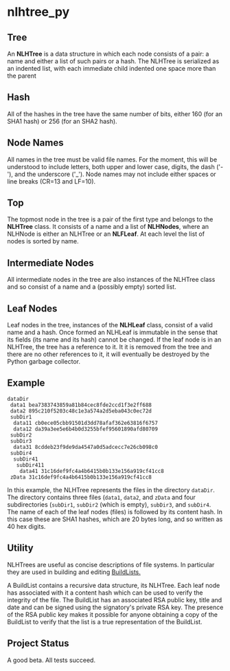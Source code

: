 <h1 class="libTop">nlhtree_py</h1>

## Tree

An **NLHTree** is a data structure in which each node consists of a pair:
a name and either a list of such pairs or a hash.  The NLHTree is serialized
as an indented list, with each immediate child indented one space more than
the parent

## Hash

All of the hashes
in the tree have the same number of bits, either 160 (for an SHA1 hash)
or 256 (for an SHA2 hash).

## Node Names

All names in the tree must be valid file names.  For the moment, this
will be understood to include letters, both upper and lower case,
digits, the dash ('-'), and the underscore ('_').  Node names may not
include either spaces or line breaks (CR=13 and LF=10).

## Top

The topmost node in the tree is a pair of the first type and belongs to the
**NLHTree** class.  It consists of a name and a list of **NLHNodes**, where an
NLHNode is either an NLHTree or an **NLFLeaf**.  At each level the list of
nodes is sorted by name.

## Intermediate Nodes

All intermediate nodes in the tree are also instances of the NLHTree
class and so consist of a name and a (possibly empty) sorted list.

## Leaf Nodes

Leaf nodes in the tree, instances of the **NLHLeaf** class, consist of a valid
name and a hash.  Once formed an NLHLeaf is immutable in the sense that
its fields (its name and its hash) cannot be changed.  If the leaf node is
in an NLHTree, the tree has a reference to
it.  It it is removed from the tree and there are no other references to
it, it will eventually be destroyed by the Python garbage collector.

## Example

	dataDir
	 data1 bea7383743859a81b84cec8fde2ccd1f3e2ff688
	 data2 895c210f5203c48c1e3a574a2d5eba043c0ec72d
	 subDir1
	  data11 cb0ece05cbb91501d3dd78afaf362e63816f6757
	  data12 da39a3ee5e6b4b0d3255bfef95601890afd80709
	 subDir2
	 subDir3
	  data31 8cddeb23f9de9da4547a0d5adcecc7e26cb098c0
	 subDir4
	  subDir41
	   subDir411
	    data41 31c16def9fc4a4b6415b0b133e156a919cf41cc8
	 zData 31c16def9fc4a4b6415b0b133e156a919cf41cc8

In this example, the NLHTree represents the files in the directory `dataDir`.
The directory contains three files (`data1`, `data2`, and `zData` and four
subdirectories (`subDir1`, `subDir2` (which is empty), `subDir3`, and
`subDir4`.  The name of each of the leaf nodes (files) is followed by its
content hash.  In this case these are SHA1 hashes, which are 20 bytes long,
and so written as 40 hex digits.

## Utility

NLHTrees are useful as concise descriptions of file systems.  In particular
they are used in building and editing
[BuildLists.](https://jddixon.github.io/buildList)

A BuildList contains a recursive data structure, its NLHTree.  Each leaf
node has associated with it a content hash which can be used to verify the
integrity of the file.  The BuildList has an associated RSA public key,
title and date and can be signed using the signatory's private RSA key.
The presence of the RSA public key makes it possible for anyone obtaining
a copy of the BuildList to verify that the list is a true representation
of the BuildList.

## Project Status

A good beta.  All tests succeed.

